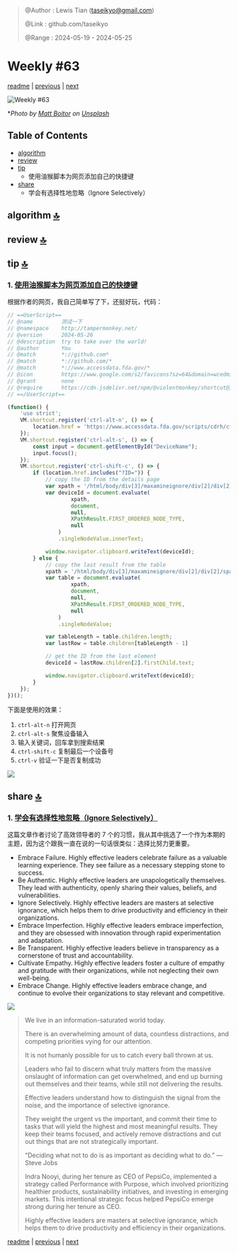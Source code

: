 > @Author  : Lewis Tian (taseikyo@gmail.com)
>
> @Link    : github.com/taseikyo
>
> @Range   : 2024-05-19 - 2024-05-25

# Weekly #63

[readme](../README.md) | [previous](202405W2.md) | [next](202405W4.md)

![](../images/2024/05/matt-boitor-Of0B3Cc3C2A-unsplash.jpg "Weekly #63")

\**Photo by [Matt Boitor](https://unsplash.com/@mattboitor) on [Unsplash](https://unsplash.com/photos/a-group-of-people-standing-on-top-of-a-sandy-beach-Of0B3Cc3C2A)*

## Table of Contents

- [algorithm](#algorithm-)
- [review](#review-)
- [tip](#tip-)
    - 使用油猴脚本为网页添加自己的快捷键
- [share](#share-)
    - 学会有选择性地忽略（Ignore Selectively）

## algorithm [🔝](#weekly-63)

## review [🔝](#weekly-63)

## tip [🔝](#weekly-63)

### 1. [使用油猴脚本为网页添加自己的快捷键](https://wcedmisten.fyi/post/keyboard-shortcuts-userscripts/)

根据作者的网页，我自己简单写了下，还挺好玩，代码：

```JavaScript
// ==UserScript==
// @name         测试一下
// @namespace    http://tampermonkey.net/
// @version      2024-05-26
// @description  try to take over the world!
// @author       You
// @match        *://github.com*
// @match        *://github.com/*
// @match        *://www.accessdata.fda.gov/*
// @icon         https://www.google.com/s2/favicons?sz=64&domain=wcedmisten.fyi
// @grant        none
// @require      https://cdn.jsdelivr.net/npm/@violentmonkey/shortcut@1
// ==/UserScript==

(function() {
    'use strict';
    VM.shortcut.register('ctrl-alt-n', () => {
        location.href = 'https://www.accessdata.fda.gov/scripts/cdrh/cfdocs/cfPMN/pmn.cfm';
    });
    VM.shortcut.register('ctrl-alt-s', () => {
        const input = document.getElementById("DeviceName");
        input.focus();
    });
    VM.shortcut.register('ctrl-shift-c', () => {
        if (location.href.includes("?ID=")) {
            // copy the ID from the details page
            var xpath = '/html/body/div[3]/maxamineignore/div[2]/div[2]/span[2]/table[2]/tbody/tr/td/table/tbody/tr[2]/td/table/tbody/tr/td/table/tbody/tr[2]/td';
            var deviceId = document.evaluate(
                    xpath,
                    document,
                    null,
                    XPathResult.FIRST_ORDERED_NODE_TYPE,
                    null
                )
                .singleNodeValue.innerText;

            window.navigator.clipboard.writeText(deviceId);
        } else {
            // copy the last result from the table
            xpath = '/html/body/div[3]/maxamineignore/div[2]/div[2]/span[2]/table[2]/tbody/tr/td/table/tbody';
            var table = document.evaluate(
                    xpath,
                    document,
                    null,
                    XPathResult.FIRST_ORDERED_NODE_TYPE,
                    null
                )
                .singleNodeValue;

            var tableLength = table.children.length;
            var lastRow = table.children[tableLength - 1]

            // get the ID from the last element
            deviceId = lastRow.children[2].firstChild.text;

            window.navigator.clipboard.writeText(deviceId);
        }
    });
})();
```

下面是使用的效果：

1. `ctrl-alt-n` 打开网页
2. `ctrl-alt-s` 聚焦设备输入
3. 输入关键词，回车拿到搜索结果
4. `ctrl-shift-c` 复制最后一个设备号
5. `ctrl-v` 验证一下是否复制成功

![](../images/2024/05/shortcut.gif)

## share [🔝](#weekly-63)

### 1. [学会有选择性地忽略（Ignore Selectively）](https://medium.com/illumination/the-7-surprising-yet-inspiring-habits-of-highly-effective-leaders-0155dcfba6ea)

这篇文章作者讨论了高效领导者的 7 个的习惯，我从其中挑选了一个作为本期的主题，因为这个跟我一直在说的一句话很类似：选择比努力更重要。

- Embrace Failure. Highly effective leaders celebrate failure as a valuable learning experience. They see failure as a necessary stepping stone to success.
- Be Authentic. Highly effective leaders are unapologetically themselves. They lead with authenticity, openly sharing their values, beliefs, and vulnerabilities.
- Ignore Selectively. Highly effective leaders are masters at selective ignorance, which helps them to drive productivity and efficiency in their organizations.
- Embrace Imperfection. Highly effective leaders embrace imperfection, and they are obsessed with innovation through rapid experimentation and adaptation.
- Be Transparent. Highly effective leaders believe in transparency as a cornerstone of trust and accountability.
- Cultivate Empathy. Highly effective leaders foster a culture of empathy and gratitude with their organizations, while not neglecting their own well-being.
- Embrace Change. Highly effective leaders embrace change, and continue to evolve their organizations to stay relevant and competitive.

![](../images/2024/05/1_p31F5ydQOXX1p6V8rU26BA.png)

> We live in an information-saturated world today.
>
> There is an overwhelming amount of data, countless distractions, and competing priorities vying for our attention.
>
> It is not humanly possible for us to catch every ball thrown at us.
>
> Leaders who fail to discern what truly matters from the massive onslaught of information can get overwhelmed, and end up burning out themselves and their teams, while still not delivering the results.
>
> Effective leaders understand how to distinguish the signal from the noise, and the importance of selective ignorance.
>
> They weight the urgent vs the important, and commit their time to tasks that will yield the highest and most meaningful results. They keep their teams focused, and actively remove distractions and cut out things that are not strategically important.
>
> “Deciding what not to do is as important as deciding what to do.” — Steve Jobs
>
> Indra Nooyi, during her tenure as CEO of PepsiCo, implemented a strategy called Performance with Purpose, which involved prioritizing healthier products, sustainability initiatives, and investing in emerging markets. This intentional strategic focus helped PepsiCo emerge strong during her tenure as CEO.
>
> Highly effective leaders are masters at selective ignorance, which helps them to drive productivity and efficiency in their organizations.

[readme](../README.md) | [previous](202405W2.md) | [next](202405W4.md)
